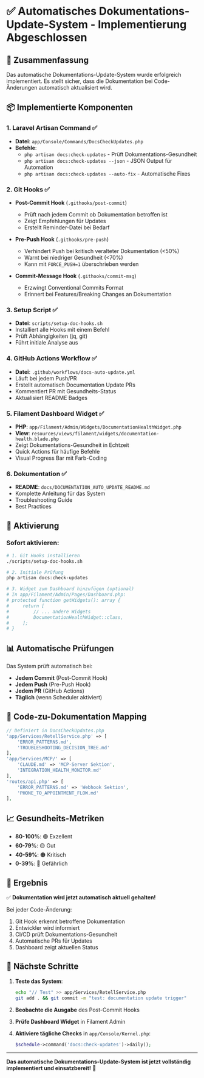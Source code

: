 # ✅ Automatisches Dokumentations-Update-System - Implementierung Abgeschlossen

## 🎯 Zusammenfassung

Das automatische Dokumentations-Update-System wurde erfolgreich implementiert. Es stellt sicher, dass die Dokumentation bei Code-Änderungen automatisch aktualisiert wird.

## 📦 Implementierte Komponenten

### 1. **Laravel Artisan Command** ✅
- **Datei**: `app/Console/Commands/DocsCheckUpdates.php`
- **Befehle**:
  - `php artisan docs:check-updates` - Prüft Dokumentations-Gesundheit
  - `php artisan docs:check-updates --json` - JSON Output für Automation
  - `php artisan docs:check-updates --auto-fix` - Automatische Fixes

### 2. **Git Hooks** ✅
- **Post-Commit Hook** (`.githooks/post-commit`)
  - Prüft nach jedem Commit ob Dokumentation betroffen ist
  - Zeigt Empfehlungen für Updates
  - Erstellt Reminder-Datei bei Bedarf

- **Pre-Push Hook** (`.githooks/pre-push`)
  - Verhindert Push bei kritisch veralteter Dokumentation (<50%)
  - Warnt bei niedriger Gesundheit (<70%)
  - Kann mit `FORCE_PUSH=1` überschrieben werden

- **Commit-Message Hook** (`.githooks/commit-msg`)
  - Erzwingt Conventional Commits Format
  - Erinnert bei Features/Breaking Changes an Dokumentation

### 3. **Setup Script** ✅
- **Datei**: `scripts/setup-doc-hooks.sh`
- Installiert alle Hooks mit einem Befehl
- Prüft Abhängigkeiten (jq, git)
- Führt initiale Analyse aus

### 4. **GitHub Actions Workflow** ✅
- **Datei**: `.github/workflows/docs-auto-update.yml`
- Läuft bei jedem Push/PR
- Erstellt automatisch Documentation Update PRs
- Kommentiert PR mit Gesundheits-Status
- Aktualisiert README Badges

### 5. **Filament Dashboard Widget** ✅
- **PHP**: `app/Filament/Admin/Widgets/DocumentationHealthWidget.php`
- **View**: `resources/views/filament/widgets/documentation-health.blade.php`
- Zeigt Dokumentations-Gesundheit in Echtzeit
- Quick Actions für häufige Befehle
- Visual Progress Bar mit Farb-Coding

### 6. **Dokumentation** ✅
- **README**: `docs/DOCUMENTATION_AUTO_UPDATE_README.md`
- Komplette Anleitung für das System
- Troubleshooting Guide
- Best Practices

## 🚀 Aktivierung

### Sofort aktivieren:
```bash
# 1. Git Hooks installieren
./scripts/setup-doc-hooks.sh

# 2. Initiale Prüfung
php artisan docs:check-updates

# 3. Widget zum Dashboard hinzufügen (optional)
# In app/Filament/Admin/Pages/Dashboard.php:
# protected function getWidgets(): array {
#     return [
#         // ... andere Widgets
#         DocumentationHealthWidget::class,
#     ];
# }
```

## 📊 Automatische Prüfungen

Das System prüft automatisch bei:
- **Jedem Commit** (Post-Commit Hook)
- **Jedem Push** (Pre-Push Hook)
- **Jedem PR** (GitHub Actions)
- **Täglich** (wenn Scheduler aktiviert)

## 🔄 Code-zu-Dokumentation Mapping

```php
// Definiert in DocsCheckUpdates.php
'app/Services/RetellService.php' => [
    'ERROR_PATTERNS.md',
    'TROUBLESHOOTING_DECISION_TREE.md'
],
'app/Services/MCP/' => [
    'CLAUDE.md' => 'MCP-Server Sektion',
    'INTEGRATION_HEALTH_MONITOR.md'
],
'routes/api.php' => [
    'ERROR_PATTERNS.md' => 'Webhook Sektion',
    'PHONE_TO_APPOINTMENT_FLOW.md'
],
```

## 📈 Gesundheits-Metriken

- **80-100%**: 🟢 Exzellent
- **60-79%**: 🟡 Gut
- **40-59%**: 🟠 Kritisch
- **0-39%**: 🔴 Gefährlich

## 🎉 Ergebnis

✅ **Dokumentation wird jetzt automatisch aktuell gehalten!**

Bei jeder Code-Änderung:
1. Git Hook erkennt betroffene Dokumentation
2. Entwickler wird informiert
3. CI/CD prüft Dokumentations-Gesundheit
4. Automatische PRs für Updates
5. Dashboard zeigt aktuellen Status

## 📝 Nächste Schritte

1. **Teste das System**:
   ```bash
   echo "// Test" >> app/Services/RetellService.php
   git add . && git commit -m "test: documentation update trigger"
   ```

2. **Beobachte die Ausgabe** des Post-Commit Hooks

3. **Prüfe Dashboard Widget** in Filament Admin

4. **Aktiviere tägliche Checks** in `app/Console/Kernel.php`:
   ```php
   $schedule->command('docs:check-updates')->daily();
   ```

---

**Das automatische Dokumentations-Update-System ist jetzt vollständig implementiert und einsatzbereit!** 🚀